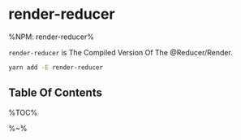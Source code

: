 # render-reducer

%NPM: render-reducer%

`render-reducer` is The Compiled Version Of The @Reducer/Render.

```sh
yarn add -E render-reducer
```

## Table Of Contents

%TOC%

%~%